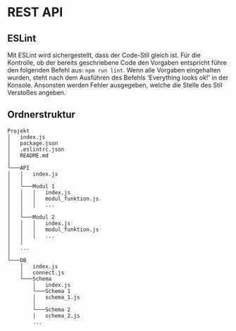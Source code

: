 # REST API

## ESLint
Mit ESLint wird sichergestellt, dass der Code-Stil gleich ist. Für die Kontrolle, ob der
bereits geschriebene Code den Vorgaben entspricht führe den folgenden Befehl aus: `npm run lint`.
Wenn alle Vorgaben eingehalten wurden, steht nach dem Ausführen des Befehls 'Everything looks ok!'
in der Konsole. Ansonsten werden Fehler ausgegeben, welche die Stelle des Stil Verstoßes angeben.

## Ordnerstruktur
```
Projekt
│   index.js
│   package.json
│   .eslintrc.json
│   README.md
│
└───API
│   │   index.js
│   │
│   └───Modul 1
│   │   │   index.js
│   │   │   modul_funktion.js
│   │   │   ...
│   │   
│   └───Modul 2
│   │   │   index.js
│   │   │   modul_funktion.js
│   │   │   ...
│   │
│   ...
│
└───DB
    │   index.js
    │   connect.js
    └───Schema
        │   index.js
        └───Schema 1
        │   schema_1.js
        │
        └───Schema 2
        │   schema_2.js
        ...
```
